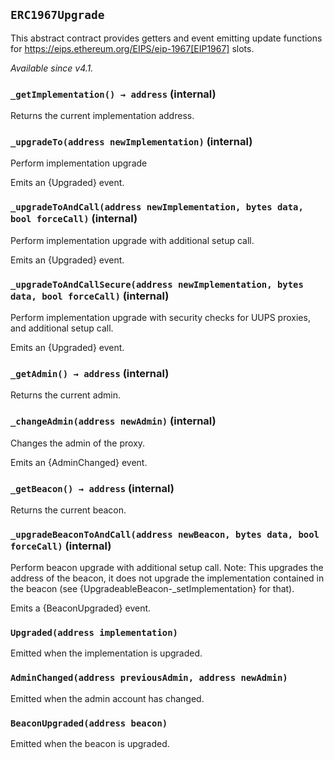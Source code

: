 ## `ERC1967Upgrade`



This abstract contract provides getters and event emitting update functions for
https://eips.ethereum.org/EIPS/eip-1967[EIP1967] slots.

_Available since v4.1._




### `_getImplementation() → address` (internal)



Returns the current implementation address.

### `_upgradeTo(address newImplementation)` (internal)



Perform implementation upgrade

Emits an {Upgraded} event.

### `_upgradeToAndCall(address newImplementation, bytes data, bool forceCall)` (internal)



Perform implementation upgrade with additional setup call.

Emits an {Upgraded} event.

### `_upgradeToAndCallSecure(address newImplementation, bytes data, bool forceCall)` (internal)



Perform implementation upgrade with security checks for UUPS proxies, and additional setup call.

Emits an {Upgraded} event.

### `_getAdmin() → address` (internal)



Returns the current admin.

### `_changeAdmin(address newAdmin)` (internal)



Changes the admin of the proxy.

Emits an {AdminChanged} event.

### `_getBeacon() → address` (internal)



Returns the current beacon.

### `_upgradeBeaconToAndCall(address newBeacon, bytes data, bool forceCall)` (internal)



Perform beacon upgrade with additional setup call. Note: This upgrades the address of the beacon, it does
not upgrade the implementation contained in the beacon (see {UpgradeableBeacon-_setImplementation} for that).

Emits a {BeaconUpgraded} event.


### `Upgraded(address implementation)`



Emitted when the implementation is upgraded.

### `AdminChanged(address previousAdmin, address newAdmin)`



Emitted when the admin account has changed.

### `BeaconUpgraded(address beacon)`



Emitted when the beacon is upgraded.



